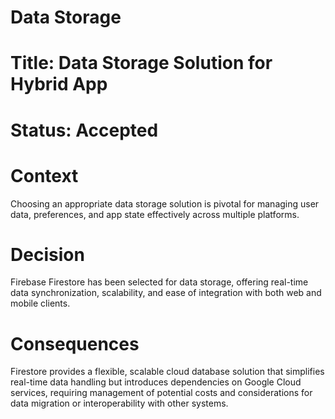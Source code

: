 # Data Storage

# Title: Data Storage Solution for Hybrid App

# Status: Accepted

# Context
Choosing an appropriate data storage solution is pivotal for managing user data, preferences, and app state effectively across multiple platforms.

# Decision
Firebase Firestore has been selected for data storage, offering real-time data synchronization, scalability, and ease of integration with both web and mobile clients.

# Consequences
Firestore provides a flexible, scalable cloud database solution that simplifies real-time data handling but introduces dependencies on Google Cloud services, requiring management of potential costs and considerations for data migration or interoperability with other systems.
